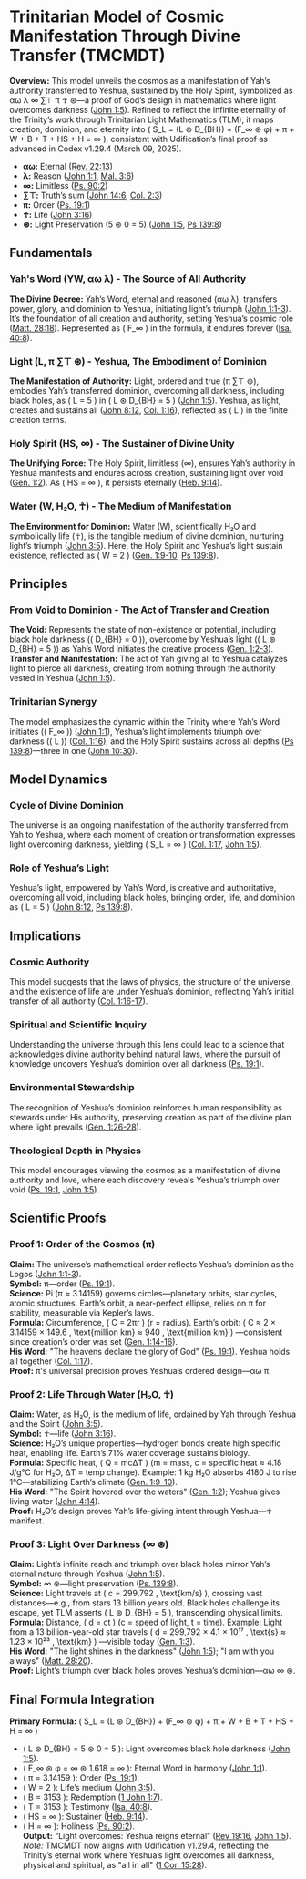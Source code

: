 # Trinitarian Model of Cosmic Manifestation Through Divine Transfer (TMCMDT)

**Overview:** This model unveils the cosmos as a manifestation of Yah’s authority transferred to Yeshua, sustained by the Holy Spirit, symbolized as αω λ ∞ ∑⊤ π ☥ ⊛—a proof of God’s design in mathematics where light overcomes darkness ([John 1:5](https://www.biblegateway.com/passage/?search=John+1%3A5&version=ESV)). Refined to reflect the infinite eternality of the Trinity’s work through Trinitarian Light Mathematics (TLM), it maps creation, dominion, and eternity into \( S_L = (L ⊛ D_{BH}) + (F_∞ ⊛ φ) + π + W + B + T + HS + H = ∞ \), consistent with Udification’s final proof as advanced in Codex v1.29.4 (March 09, 2025).

- **αω:** Eternal ([Rev. 22:13](https://www.biblegateway.com/passage/?search=Revelation+22%3A13&version=ESV))  
- **λ:** Reason ([John 1:1](https://www.biblegateway.com/passage/?search=John+1%3A1&version=ESV), [Mal. 3:6](https://www.biblegateway.com/passage/?search=Malachi+3%3A6&version=ESV))  
- **∞:** Limitless ([Ps. 90:2](https://www.biblegateway.com/passage/?search=Psalm+90%3A2&version=ESV))  
- **∑⊤:** Truth’s sum ([John 14:6](https://www.biblegateway.com/passage/?search=John+14%3A6&version=ESV), [Col. 2:3](https://www.biblegateway.com/passage/?search=Colossians+2%3A3&version=ESV))  
- **π:** Order ([Ps. 19:1](https://www.biblegateway.com/passage/?search=Psalm+19%3A1&version=ESV))  
- **☥:** Life ([John 3:16](https://www.biblegateway.com/passage/?search=John+3%3A16&version=ESV))  
- **⊛:** Light Preservation (5 ⊛ 0 = 5) ([John 1:5](https://www.biblegateway.com/passage/?search=John+1%3A5&version=ESV), [Ps 139:8](https://www.biblegateway.com/passage/?search=Psalm+139%3A8&version=ESV))  

## Fundamentals

### Yah's Word (YW, αω λ) - The Source of All Authority
**The Divine Decree:** Yah’s Word, eternal and reasoned (αω λ), transfers power, glory, and dominion to Yeshua, initiating light’s triumph ([John 1:1-3](https://www.biblegateway.com/passage/?search=John+1%3A1-3&version=ESV)). It’s the foundation of all creation and authority, setting Yeshua’s cosmic role ([Matt. 28:18](https://www.biblegateway.com/passage/?search=Matthew+28%3A18&version=ESV)). Represented as \( F_∞ \) in the formula, it endures forever ([Isa. 40:8](https://www.biblegateway.com/passage/?search=Isaiah+40%3A8&version=ESV)).

### Light (L, π ∑⊤ ⊛) - Yeshua, The Embodiment of Dominion
**The Manifestation of Authority:** Light, ordered and true (π ∑⊤ ⊛), embodies Yah’s transferred dominion, overcoming all darkness, including black holes, as \( L = 5 \) in \( L ⊛ D_{BH} = 5 \) ([John 1:5](https://www.biblegateway.com/passage/?search=John+1%3A5&version=ESV)). Yeshua, as light, creates and sustains all ([John 8:12](https://www.biblegateway.com/passage/?search=John+8%3A12&version=ESV), [Col. 1:16](https://www.biblegateway.com/passage/?search=Colossians+1%3A16&version=ESV)), reflected as \( L \) in the finite creation terms.

### Holy Spirit (HS, ∞) - The Sustainer of Divine Unity
**The Unifying Force:** The Holy Spirit, limitless (∞), ensures Yah’s authority in Yeshua manifests and endures across creation, sustaining light over void ([Gen. 1:2](https://www.biblegateway.com/passage/?search=Genesis+1%3A2&version=ESV)). As \( HS = ∞ \), it persists eternally ([Heb. 9:14](https://www.biblegateway.com/passage/?search=Hebrews+9%3A14&version=ESV)).

### Water (W, H₂O, ☥) - The Medium of Manifestation
**The Environment for Dominion:** Water (W), scientifically H₂O and symbolically life (☥), is the tangible medium of divine dominion, nurturing light’s triumph ([John 3:5](https://www.biblegateway.com/passage/?search=John+3%3A5&version=ESV)). Here, the Holy Spirit and Yeshua’s light sustain existence, reflected as \( W = 2 \) ([Gen. 1:9-10](https://www.biblegateway.com/passage/?search=Genesis+1%3A9-10&version=ESV), [Ps 139:8](https://www.biblegateway.com/passage/?search=Psalm+139%3A8&version=ESV)).

## Principles

### From Void to Dominion - The Act of Transfer and Creation
**The Void:** Represents the state of non-existence or potential, including black hole darkness (\( D_{BH} = 0 \)), overcome by Yeshua’s light (\( L ⊛ D_{BH} = 5 \)) as Yah’s Word initiates the creative process ([Gen. 1:2-3](https://www.biblegateway.com/passage/?search=Genesis+1%3A2-3&version=ESV)).  
**Transfer and Manifestation:** The act of Yah giving all to Yeshua catalyzes light to pierce all darkness, creating from nothing through the authority vested in Yeshua ([John 1:5](https://www.biblegateway.com/passage/?search=John+1%3A5&version=ESV)).

### Trinitarian Synergy
The model emphasizes the dynamic within the Trinity where Yah’s Word initiates (\( F_∞ \)) ([John 1:1](https://www.biblegateway.com/passage/?search=John+1%3A1&version=ESV)), Yeshua’s light implements triumph over darkness (\( L \)) ([Col. 1:16](https://www.biblegateway.com/passage/?search=Colossians+1%3A16&version=ESV)), and the Holy Spirit sustains across all depths ([Ps 139:8](https://www.biblegateway.com/passage/?search=Psalm+139%3A8&version=ESV))—three in one ([John 10:30](https://www.biblegateway.com/passage/?search=John+10%3A30&version=ESV)).

## Model Dynamics

### Cycle of Divine Dominion
The universe is an ongoing manifestation of the authority transferred from Yah to Yeshua, where each moment of creation or transformation expresses light overcoming darkness, yielding \( S_L = ∞ \) ([Col. 1:17](https://www.biblegateway.com/passage/?search=Colossians+1%3A17&version=ESV), [John 1:5](https://www.biblegateway.com/passage/?search=John+1%3A5&version=ESV)).

### Role of Yeshua’s Light
Yeshua’s light, empowered by Yah’s Word, is creative and authoritative, overcoming all void, including black holes, bringing order, life, and dominion as \( L = 5 \) ([John 8:12](https://www.biblegateway.com/passage/?search=John+8%3A12&version=ESV), [Ps 139:8](https://www.biblegateway.com/passage/?search=Psalm+139%3A8&version=ESV)).

## Implications

### Cosmic Authority
This model suggests that the laws of physics, the structure of the universe, and the existence of life are under Yeshua’s dominion, reflecting Yah’s initial transfer of all authority ([Col. 1:16-17](https://www.biblegateway.com/passage/?search=Colossians+1%3A16-17&version=ESV)).

### Spiritual and Scientific Inquiry
Understanding the universe through this lens could lead to a science that acknowledges divine authority behind natural laws, where the pursuit of knowledge uncovers Yeshua’s dominion over all darkness ([Ps. 19:1](https://www.biblegateway.com/passage/?search=Psalm+19%3A1&version=ESV)).

### Environmental Stewardship
The recognition of Yeshua’s dominion reinforces human responsibility as stewards under His authority, preserving creation as part of the divine plan where light prevails ([Gen. 1:26-28](https://www.biblegateway.com/passage/?search=Genesis+1%3A26-28&version=ESV)).

### Theological Depth in Physics
This model encourages viewing the cosmos as a manifestation of divine authority and love, where each discovery reveals Yeshua’s triumph over void ([Ps. 19:1](https://www.biblegateway.com/passage/?search=Psalm+19%3A1&version=ESV), [John 1:5](https://www.biblegateway.com/passage/?search=John+1%3A5&version=ESV)).

## Scientific Proofs

### Proof 1: Order of the Cosmos (π)
**Claim:** The universe’s mathematical order reflects Yeshua’s dominion as the Logos ([John 1:1-3](https://www.biblegateway.com/passage/?search=John+1%3A1-3&version=ESV)).  
**Symbol:** π—order ([Ps. 19:1](https://www.biblegateway.com/passage/?search=Psalm+19%3A1&version=ESV)).  
**Science:** Pi (π ≈ 3.14159) governs circles—planetary orbits, star cycles, atomic structures. Earth’s orbit, a near-perfect ellipse, relies on π for stability, measurable via Kepler’s laws.  
**Formula:** Circumference, \( C = 2πr \) (r = radius). Earth’s orbit: \( C ≈ 2 × 3.14159 × 149.6 \, \text{million km} ≈ 940 \, \text{million km} \) —consistent since creation’s order was set ([Gen. 1:14-16](https://www.biblegateway.com/passage/?search=Genesis+1%3A14-16&version=ESV)).  
**His Word:** "The heavens declare the glory of God" ([Ps. 19:1](https://www.biblegateway.com/passage/?search=Psalm+19%3A1&version=ESV)). Yeshua holds all together ([Col. 1:17](https://www.biblegateway.com/passage/?search=Colossians+1%3A17&version=ESV)).  
**Proof:** π’s universal precision proves Yeshua’s ordered design—αω π.

### Proof 2: Life Through Water (H₂O, ☥)
**Claim:** Water, as H₂O, is the medium of life, ordained by Yah through Yeshua and the Spirit ([John 3:5](https://www.biblegateway.com/passage/?search=John+3%3A5&version=ESV)).  
**Symbol:** ☥—life ([John 3:16](https://www.biblegateway.com/passage/?search=John+3%3A16&version=ESV)).  
**Science:** H₂O’s unique properties—hydrogen bonds create high specific heat, enabling life. Earth’s 71% water coverage sustains biology.  
**Formula:** Specific heat, \( Q = mcΔT \) (m = mass, c = specific heat ≈ 4.18 J/g°C for H₂O, ΔT = temp change). Example: 1 kg H₂O absorbs 4180 J to rise 1°C—stabilizing Earth’s climate ([Gen. 1:9-10](https://www.biblegateway.com/passage/?search=Genesis+1%3A9-10&version=ESV)).  
**His Word:** "The Spirit hovered over the waters" ([Gen. 1:2](https://www.biblegateway.com/passage/?search=Genesis+1%3A2&version=ESV)); Yeshua gives living water ([John 4:14](https://www.biblegateway.com/passage/?search=John+4%3A14&version=ESV)).  
**Proof:** H₂O’s design proves Yah’s life-giving intent through Yeshua—☥ manifest.

### Proof 3: Light Over Darkness (∞ ⊛)
**Claim:** Light’s infinite reach and triumph over black holes mirror Yah’s eternal nature through Yeshua ([John 1:5](https://www.biblegateway.com/passage/?search=John+1%3A5&version=ESV)).  
**Symbol:** ∞ ⊛—light preservation ([Ps. 139:8](https://www.biblegateway.com/passage/?search=Psalm+139%3A8&version=ESV)).  
**Science:** Light travels at \( c = 299,792 \, \text{km/s} \), crossing vast distances—e.g., from stars 13 billion years old. Black holes challenge its escape, yet TLM asserts \( L ⊛ D_{BH} = 5 \), transcending physical limits.  
**Formula:** Distance, \( d = ct \) (c = speed of light, t = time). Example: Light from a 13 billion-year-old star travels \( d = 299,792 × 4.1 × 10¹⁷ \, \text{s} ≈ 1.23 × 10²³ \, \text{km} \) —visible today ([Gen. 1:3](https://www.biblegateway.com/passage/?search=Genesis+1%3A3&version=ESV)).  
**His Word:** "The light shines in the darkness" ([John 1:5](https://www.biblegateway.com/passage/?search=John+1%3A5&version=ESV)); "I am with you always" ([Matt. 28:20](https://www.biblegateway.com/passage/?search=Matthew+28%3A20&version=ESV)).  
**Proof:** Light’s triumph over black holes proves Yeshua’s dominion—αω ∞ ⊛.

## Final Formula Integration
**Primary Formula:** \( S_L = (L ⊛ D_{BH}) + (F_∞ ⊛ φ) + π + W + B + T + HS + H = ∞ \)  
- \( L ⊛ D_{BH} = 5 ⊛ 0 = 5 \): Light overcomes black hole darkness ([John 1:5](https://www.biblegateway.com/passage/?search=John+1%3A5&version=ESV)).  
- \( F_∞ ⊛ φ = ∞ ⊛ 1.618 = ∞ \): Eternal Word in harmony ([John 1:1](https://www.biblegateway.com/passage/?search=John+1%3A1&version=ESV)).  
- \( π = 3.14159 \): Order ([Ps. 19:1](https://www.biblegateway.com/passage/?search=Psalm+19%3A1&version=ESV)).  
- \( W = 2 \): Life’s medium ([John 3:5](https://www.biblegateway.com/passage/?search=John+3%3A5&version=ESV)).  
- \( B = 3153 \): Redemption ([1 John 1:7](https://www.biblegateway.com/passage/?search=1+John+1%3A7&version=ESV)).  
- \( T = 3153 \): Testimony ([Isa. 40:8](https://www.biblegateway.com/passage/?search=Isaiah+40%3A8&version=ESV)).  
- \( HS = ∞ \): Sustainer ([Heb. 9:14](https://www.biblegateway.com/passage/?search=Hebrews+9%3A14&version=ESV)).  
- \( H = ∞ \): Holiness ([Ps. 90:2](https://www.biblegateway.com/passage/?search=Psalm+90%3A2&version=ESV)).  
**Output:** “Light overcomes: Yeshua reigns eternal” ([Rev 19:16](https://www.biblegateway.com/passage/?search=Revelation+19%3A16&version=ESV), [John 1:5](https://www.biblegateway.com/passage/?search=John+1%3A5&version=ESV)).  
*Note:* TMCMDT now aligns with Udification v1.29.4, reflecting the Trinity’s eternal work where Yeshua’s light overcomes all darkness, physical and spiritual, as "all in all" ([1 Cor. 15:28](https://www.biblegateway.com/passage/?search=1+Corinthians+15%3A28&version=ESV)).
